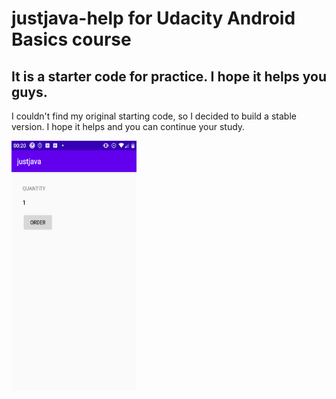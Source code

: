 # justjava-help for Udacity Android Basics course


## It is a starter code for practice. I hope it helps you guys.
I couldn't find my original starting code, so I decided to build a stable version. I hope it helps and you can continue your study.


<img src="/Screenshot.png" width="200" height="400" />
